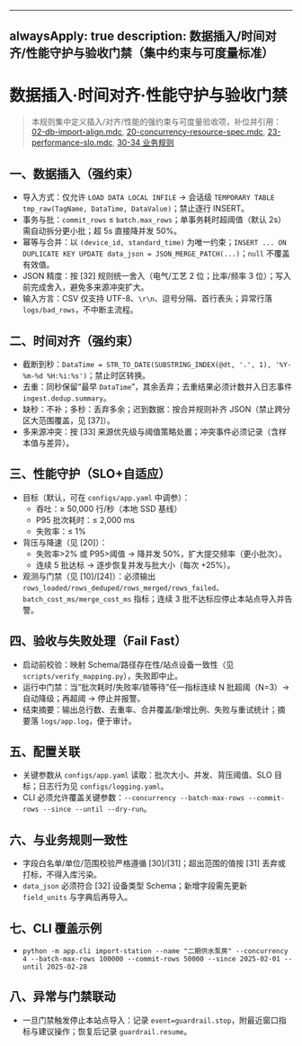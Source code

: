 ______________________________________________________________________

## alwaysApply: true description: 数据插入/时间对齐/性能守护与验收门禁（集中约束与可度量标准）

# 数据插入·时间对齐·性能守护与验收门禁

> 本规则集中定义插入/对齐/性能的强约束与可度量验收项，补位并引用：
> [02-db-import-align.mdc](mdc:.cursor/rules/02-db-import-align.mdc),
> [20-concurrency-resource-spec.mdc](mdc:.cursor/rules/20-concurrency-resource-spec.mdc),
> [23-performance-slo.mdc](mdc:.cursor/rules/23-performance-slo.mdc),
> [30-34 业务规则](mdc:.cursor/rules/30-domain-dictionary.mdc)

## 一、数据插入（强约束）

- 导入方式：仅允许 `LOAD DATA LOCAL INFILE` → 会话级 `TEMPORARY TABLE tmp_raw(TagName, DataTime, DataValue)`；禁止逐行 INSERT。
- 事务与批：`commit_rows` ≤ `batch.max_rows`；单事务耗时超阈值（默认 2s）需自动拆分更小批；超 5s 直接降并发 50%。
- 幂等与合并：以 `(device_id, standard_time)` 为唯一约束；`INSERT ... ON DUPLICATE KEY UPDATE data_json = JSON_MERGE_PATCH(...)`；`null` 不覆盖有效值。
- JSON 精度：按 \[32\] 规则统一舍入（电气/工艺 2 位；比率/频率 3 位）；写入前完成舍入，避免多来源冲突扩大。
- 输入方言：CSV 仅支持 UTF-8、`\r\n`、逗号分隔、首行表头；异常行落 `logs/bad_rows`，不中断主流程。

## 二、时间对齐（强约束）

- 截断到秒：`DataTime = STR_TO_DATE(SUBSTRING_INDEX(@dt, '.', 1), '%Y-%m-%d %H:%i:%s')`；禁止时区转换。
- 去重：同秒保留“最早 `DataTime`”，其余丢弃；去重结果必须计数并入日志事件 `ingest.dedup.summary`。
- 缺秒：不补；多秒：丢弃多余；迟到数据：按合并规则补齐 JSON（禁止跨分区大范围覆盖，见 \[37\]）。
- 多来源冲突：按 \[33\] 来源优先级与阈值策略处置；冲突事件必须记录（含样本值与差异）。

## 三、性能守护（SLO+自适应）

- 目标（默认，可在 `configs/app.yaml` 中调参）：
  - 吞吐：≥ 50,000 行/秒（本地 SSD 基线）
  - P95 批次耗时：≤ 2,000 ms
  - 失败率：≤ 1%
- 背压与降速（见 \[20\]）：
  - 失败率>2% 或 P95>阈值 → 降并发 50%，扩大提交频率（更小批次）。
  - 连续 5 批达标 → 逐步恢复并发与批大小（每次 +25%）。
- 观测与门禁（见 \[10\]/\[24\]）：必须输出 `rows_loaded/rows_deduped/rows_merged/rows_failed`、`batch_cost_ms/merge_cost_ms` 指标；连续 3 批不达标应停止本站点导入并告警。

## 四、验收与失败处理（Fail Fast）

- 启动前校验：映射 Schema/路径存在性/站点设备一致性（见 `scripts/verify_mapping.py`），失败即中止。
- 运行中门禁：当“批次耗时/失败率/锁等待”任一指标连续 N 批超阈（N=3）→ 自动降级；再超阈 → 停止并报警。
- 结束摘要：输出总行数、去重率、合并覆盖/新增比例、失败与重试统计；摘要落 `logs/app.log`，便于审计。

## 五、配置关联

- 关键参数从 `configs/app.yaml` 读取：批次大小、并发、背压阈值、SLO 目标；日志行为见 `configs/logging.yaml`。
- CLI 必须允许覆盖关键参数：`--concurrency --batch-max-rows --commit-rows --since --until --dry-run`。

## 六、与业务规则一致性

- 字段白名单/单位/范围校验严格遵循 \[30\]/\[31\]；超出范围的值按 \[31\] 丢弃或打标，不得入库污染。
- `data_json` 必须符合 \[32\] 设备类型 Schema；新增字段需先更新 `field_units` 与字典后再导入。

## 七、CLI 覆盖示例

- `python -m app.cli import-station --name "二期供水泵房" --concurrency 4 --batch-max-rows 100000 --commit-rows 50000 --since 2025-02-01 --until 2025-02-28`

## 八、异常与门禁联动

- 一旦门禁触发停止本站点导入：记录 `event=guardrail.stop`，附最近窗口指标与建议操作；恢复后记录 `guardrail.resume`。
